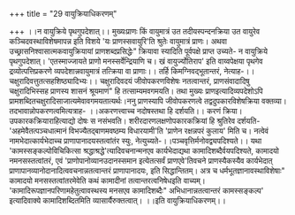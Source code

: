 +++
title = "29 वायुक्रियाधिकरणम्"

+++
।।न वायुक्रिये पृथगुपदेशात्।। मुख्यःप्राणः किं वायुमात्रं उत तदीयस्पन्दनक्रिया उत वायुरेव कञ्चिदवस्थाविशेषमापन्न इति विशये 'यः प्राणस्सवायुरि'ति श्रुतेः वायुमात्रं प्राणः। अथवा उच्छ्रासनिश्वासात्मकवायुक्रियायां प्राणशब्दप्रसिद्धेः" क्रियावा स्यादिति पूर्वपक्षे प्राप्त उच्यते- न वायुक्रिये पृथगुपदेशात्। 'एतस्माज्जायते प्राणो मनस्सर्वेन्द्रियाणि च। खं वायुर्ज्योतिराप' इति वाय्वपेक्षया पृथगेव द्रव्योत्पत्तिप्रकरणे व्यपदेशान्नवायुमात्रं तत्क्रिया वा प्राणाः।। तर्हि किमग्निवद्भूतान्तरं, नेत्याह-।।चक्षुरादिवत्तुतत्सहशिष्ठ्यादिभ्यः।। चक्षुरादिवदयं जीवोपकरणविशेषः नतत्वान्तरं, प्राणसंवादादिषु चक्षुरादिभिस्सह प्राणस्य शासनं श्रूयमाणं" हि तत्साम्यमवगमयति। तथा मुख्यः प्राणइत्यादिव्यपदेशोऽपि प्रामशब्दितचक्षुरादिसाजात्यमेवावगमयतात्यर्थः।ननु प्राणस्यापि जीवोपकरणत्वे तद्वदुपकारविशेषक्रिया वक्तव्या। तदभावान्नोपकरणत्वमित्यत्राह- ।।अकरणत्त्वाच्च नदोषस्तथा हि दर्शयति।। करणं क्रिया। उपकारकक्रियाराहित्याद्यो दोषः स नसंभवति। शरीरदारणलक्षणोपकारकक्रियां हि श्रुतिरेव दर्शयति- 'अहमेवैतत्पञ्चधात्मानं विभज्यैतद्बाणमवष्ठम्य विधारयामी'ति 'प्राणेन रक्षन्नपरं कुलाय' मिति च। नत्वेवं नामभेदात्कार्यभेदाच्च प्राणापानादयस्तत्वांतंर स्युः, नेत्युच्यते-।।पञ्चवृत्तिर्मनोवद्व्यपदिश्यते।। यथा 'कामस्सङ्कल्पोविचिकित्सा श्रद्धाश्रद्धे'त्यादिवचनान्मनएव कार्यभेदाद्यथा कामादिशब्दैर्वयपदिश्यते, कामादयो नमनसस्तत्वांतरं, एवं 'प्राणोपानोव्यानउदानस्समान इत्येतत्सर्वं प्राणएवे'तिवचने प्राणस्यैकस्यैव कार्यभेदात् प्राणापानव्यानोदानादित्ववचनान्नतत्वान्तरं प्राणापानादयः, इति सिद्धान्तितम्। अत्र च धर्मभूतज्ञानावस्थाविशेषाः" कामादयो मनसस्तत्वांतरमेवेति कथं कामादीनां तत्वान्तरत्वनिषेधइति वाच्यम्। 'कामादिरूपज्ञानपरिणामहेतुत्वावस्थस्य मनसएव कामादिशब्दैः" अभिधानान्नतत्वान्तरं कामस्सङ्कल्प' इत्यादिवाक्ये कामादिशब्दितमिति व्यासार्यैरुक्तत्वात्। ।।इति वायुक्रियाधिकरणम्।।